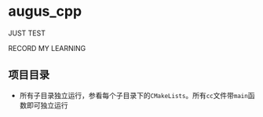 # augus_cpp

JUST TEST

RECORD MY LEARNING

## 项目目录

* 所有子目录独立运行，参看每个子目录下的`CMakeLists`。所有`cc`文件带`main`函数即可独立运行

